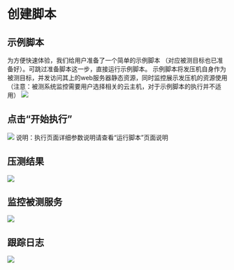 # 创建脚本
## 示例脚本
为方便快速体验，我们给用户准备了一个简单的示例脚本 （对应被测目标也已准备好）。可跳过准备脚本这一步，直接运行示例脚本。
示例脚本将发压机自身作为被测目标，并发访问其上的web服务器静态资源，同时监控展示发压机的资源使用（注意：被测系统监控需要用户选择相关的云主机，对于示例脚本的执行并不适用）
![](https://github.com/jdcloudcom/cn/blob/cn-perftest/image/%20Perftest/1.png)
## 点击“开始执行”
![](https://github.com/jdcloudcom/cn/blob/cn-perftest/image/%20Perftest/2.png)
说明：执行页面详细参数说明请查看“运行脚本”页面说明
## 压测结果
![](https://github.com/jdcloudcom/cn/blob/cn-perftest/image/%20Perftest/3.png)
## 监控被测服务
![](https://github.com/jdcloudcom/cn/blob/cn-perftest/image/%20Perftest/4.png)
## 跟踪日志
![](https://github.com/jdcloudcom/cn/blob/cn-perftest/image/%20Perftest/5.png)


